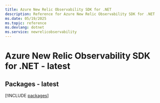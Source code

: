 ```yaml
---
title: Azure New Relic Observability SDK for .NET
description: Reference for Azure New Relic Observability SDK for .NET
ms.date: 05/19/2025
ms.topic: reference
ms.devlang: dotnet
ms.service: newrelicobservability
---
```

# Azure New Relic Observability SDK for .NET - latest
## Packages - latest
[!INCLUDE [packages](new-relic-observability-index.md)]